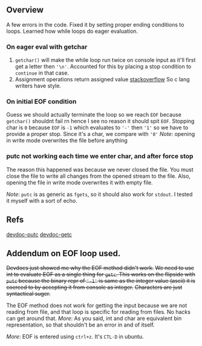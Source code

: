 ## Overview

A few errors in the code.
Fixed it by setting proper ending conditions to loops.
Learned how while loops do eager evaluation.

### On eager eval with getchar

1.  `getchar()` will make the while loop run twice on console input as it'll first get a letter then `'\n'`. Accounted for this by placing a stop condition to `continue` in that case.
2.  Assignment operations return assigned value [stackoverflow](https://stackoverflow.com/questions/16567622/what-is-the-result-of-an-assignment-expression-in-c)
    So c lang writers have style.

### On initial EOF condition

Guess we should actually terminate the loop so we reach `EOF` because `getchar()` shouldnt fail rn hence I see no reason it should spit `EOF`.
Stopping char is `0` because `EOF` is `-1` which evaluates to `'-'` then `'1'` so we have to provide a proper stop. Since it's a char, we compare with `'0'`
_Note_: opening in write mode overwrites the file before anything

### putc not working each time we enter char, and after force stop

The reason this happened was because we never closed the file. You must close the file to write all changes from the opened stream to the file. Also, opening the file in write mode overwrites it with empty file.

_Note_: `putc` is as generic as `fgets`, so it should also work for `stdout`. I tested it myself with a sort of echo.

## Refs

[devdoc-putc](https://devdocs.io/c/io/fputc)
[devdoc-getc](https://devdocs.io/c/io/fgetc)

## Addendum on EOF loop used.

~~Devdocs just showed me why the EOF method didn't work.~~
~~We need to use int to evaluate EOF as a single thing for `getc`. This works on the flipside with `putc` because the binary repr of `'-1'` is same as the integer value (ascii) it is coerced to by accepting it from console as integer.~~
~~Characters are just syntactical suger.~~

The EOF method does not work for getting the input because we are not reading from file, and that loop is specific for reading from files. No hacks can get around that.
_More_: As you said, int and char are equivalent bin representation, so that shouldn't be an error in and of itself.

_More_: EOF is entered using `ctrl+z`. It's `CTL-D` in ubuntu.
